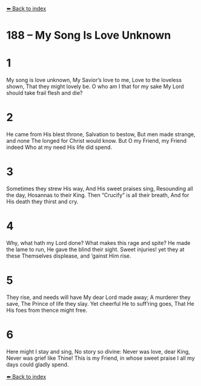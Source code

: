 [⬅️ Back to index](../README.md)

# 188 – My Song Is Love Unknown


# 1
My song is love unknown,
My Savior’s love to me,
Love to the loveless shown,
That they might lovely be.
O who am I that for my sake
My Lord should take frail flesh and die?

# 2
He came from His blest throne,
Salvation to bestow,
But men made strange, and none
The longed for Christ would know.
But O my Friend, my Friend indeed
Who at my need His life did spend.

# 3
Sometimes they strew His way,
And His sweet praises sing,
Resounding all the day,
Hosannas to their King.
Then “Crucify” is all their breath,
And for His death they thirst and cry.

# 4
Why, what hath my Lord done?
What makes this rage and spite?
He made the lame to run,
He gave the blind their sight.
Sweet injuries! yet they at these
Themselves displease, and ‘gainst Him rise.

# 5
They rise, and needs will have
My dear Lord made away;
A murderer they save,
The Prince of life they slay.
Yet cheerful He to suff’ring goes,
That He His foes from thence might free.

# 6
Here might I stay and sing,
No story so divine:
Never was love, dear King,
Never was grief like Thine!
This is my Friend, in whose sweet praise
I all my days could gladly spend.

[⬅️ Back to index](../README.md)
